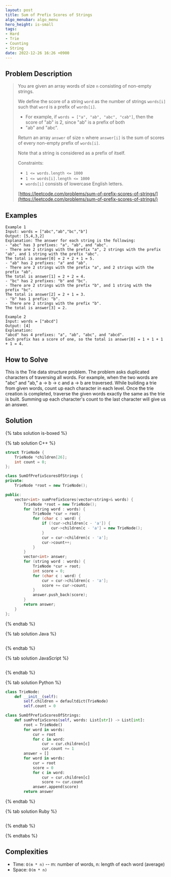 ```yaml
---
layout: post
title: Sum of Prefix Scores of Strings
algo_menubar: algo_menu
hero_height: is-small
tags:
- Hard
- Trie
- Counting
- String
date: 2022-12-26 16:26 +0900
---
```

## Problem Description
> You are given an array words of size `n` consisting of non-empty strings.
>
> We define the score of a string `word` as the number of strings `words[i]` such that `word` is a prefix of `words[i]`.
> - For example, if `words = ["a", "ab", "abc", "cab"]`, then the score of "ab" is 2, since "ab" is a prefix of both
> - "ab" and "abc".
>
> Return an array `answer` of size `n` where `answer[i]` is the sum of scores of every non-empty prefix of `words[i]`.
>
> Note that a string is considered as a prefix of itself.
>
> Constraints:
> - `1 <= words.length <= 1000`
> - `1 <= words[i].length <= 1000`
> - `words[i]` consists of lowercase English letters.
>
> [https://leetcode.com/problems/sum-of-prefix-scores-of-strings/](https://leetcode.com/problems/sum-of-prefix-scores-of-strings/)

## Examples
```
Example 1
Input: words = ["abc","ab","bc","b"]
Output: [5,4,3,2]
Explanation: The answer for each string is the following:
- "abc" has 3 prefixes: "a", "ab", and "abc".
- There are 2 strings with the prefix "a", 2 strings with the prefix "ab", and 1 string with the prefix "abc".
The total is answer[0] = 2 + 2 + 1 = 5.
- "ab" has 2 prefixes: "a" and "ab".
- There are 2 strings with the prefix "a", and 2 strings with the prefix "ab".
The total is answer[1] = 2 + 2 = 4.
- "bc" has 2 prefixes: "b" and "bc".
- There are 2 strings with the prefix "b", and 1 string with the prefix "bc".
The total is answer[2] = 2 + 1 = 3.
- "b" has 1 prefix: "b".
- There are 2 strings with the prefix "b".
The total is answer[3] = 2.
```

```
Example 2
Input: words = ["abcd"]
Output: [4]
Explanation:
"abcd" has 4 prefixes: "a", "ab", "abc", and "abcd".
Each prefix has a score of one, so the total is answer[0] = 1 + 1 + 1 + 1 = 4.
```

## How to Solve
This is the Trie data structure problem.
The problem asks duplicated characters of traversing all words.
For example, when the two words are "abc" and "ab," a -> b -> c and a -> b are traversed.
While building a trie from given words, count up each character in each level.
Once the trie creation is completed, traverse the given words exactly the same as the trie is built.
Summing up each character's count to the last character will give us an answer.

## Solution

{% tabs solution is-boxed %}

{% tab solution C++ %}
```cpp
struct TrieNode {
    TrieNode *children[26];
    int count = 0;
};

class SumOfPrefixScoresOfStrings {
private:
    TrieNode *root = new TrieNode();

public:
    vector<int> sumPrefixScores(vector<string>& words) {
        TrieNode *root = new TrieNode();
        for (string word : words) {
            TrieNode *cur = root;
            for (char c : word) {
                if (!cur->children[c - 'a']) {
                    cur->children[c - 'a'] = new TrieNode();
                }
                cur = cur->children[c - 'a'];
                cur->count++;
            }
        }
        vector<int> answer;
        for (string word : words) {
            TrieNode *cur = root;
            int score = 0;
            for (char c : word) {
                cur = cur->children[c - 'a'];
                score += cur->count;
            }
            answer.push_back(score);
        }
        return answer;
    }
};
```
{% endtab %}

{% tab solution Java %}
```java

```
{% endtab %}

{% tab solution JavaScript %}
```js

```
{% endtab %}

{% tab solution Python %}
```python
class TrieNode:
    def __init__(self):
        self.children = defaultdict(TrieNode)
        self.count = 0

class SumOfPrefixScoresOfStrings:
    def sumPrefixScores(self, words: List[str]) -> List[int]:
        root = TrieNode()
        for word in words:
            cur = root
            for c in word:
                cur = cur.children[c]
                cur.count += 1
        answer = []
        for word in words:
            cur = root
            score = 0
            for c in word:
                cur = cur.children[c]
                score += cur.count
            answer.append(score)
        return answer
```
{% endtab %}

{% tab solution Ruby %}
```ruby

```
{% endtab %}

{% endtabs %}



## Complexities
- Time: `O(m * n)` -- m: number of words, n: length of each word (average)
- Space: `O(m * n)`
